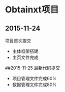 # Obtainxt项目

## 2015-11-24
项目首次提交
* 主体框架搭建
* 主页文件完成

##2015-11-25
最新代码提交
* 项目管理文件完成60%
* 数据管理文件完成80%